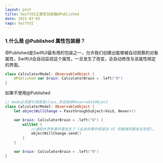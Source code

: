 ```yaml
---
layout: post
title: SwiftUI之属性包装器@Published
date: 2021-07-03
tags: SwiftUI
---
```



### 1.什么是 @Published 属性包装器？
@Published是SwiftUI最有用的包装之一，允许我们创建出能够被自动观察的对象属性，SwiftUI会自动监视这个属性，一旦发生了改变，会自动修改与该属性绑定的界面。

```swift
class CalculatorModel: ObservableObject {
    @Published var brain: CalculatorBrain = .left("0")
}
```

如果不使用@Published
```swift
// mode必须是引用类型class,并且继承ObservableObject
class CalculatorModel: ObservableObject {
    let objectWillChange = PassthroughSubject<Void, Never>()

    var brain: CalculatorBrain = .left("0") {
        willSet {
            //通知外界有事件要发生了 (此处的事件即驱动 UI 的数据将要发生改变)。
            objectWillChange.send()
        }
    }
    
    var brain: CalculatorBrain = .left("0")
}
```
